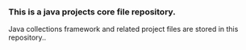 ### This is a java projects core file repository.
Java collections framework and related project files are stored in this repository..

